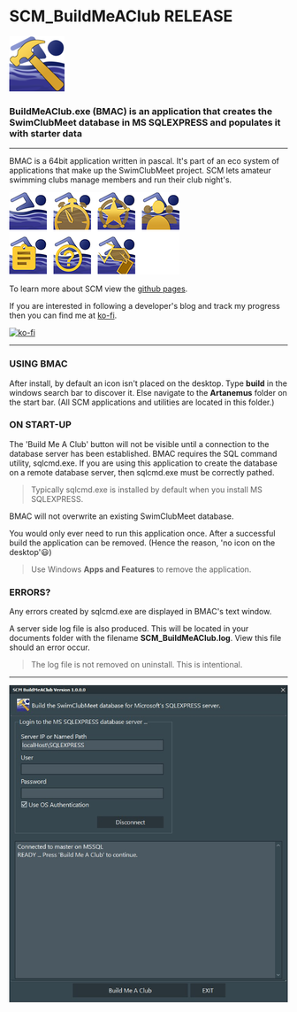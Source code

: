 # SCM_BuildMeAClub RELEASE

![Hero BuildMeAClub ICON](ASSETS/SCM_BMAC_100x100.bmp)

### BuildMeAClub.exe (BMAC) is an application that creates the SwimClubMeet database in MS SQLEXPRESS and populates it with starter data

---
BMAC is a 64bit application written in pascal. It's part of an eco system of applications that make up the SwimClubMeet project. SCM lets amateur swimming clubs manage members and run their club night's.

![The eco system of SCM](ASSETS/SCM_GroupOfIcons.png)

To learn more about SCM view the [github pages](https://artanemus.github.io/index.html).

If you are interested in following a developer's blog and track my progress then you can find me at [ko-fi](https://ko-fi.com/artanemus).

[![ko-fi](https://ko-fi.com/img/githubbutton_sm.svg)](https://ko-fi.com/V7V7EU686)

---

### USING BMAC

After install, by default an icon isn't placed on the desktop. Type **build** in the windows search bar to discover it. Else navigate to the **Artanemus** folder on the start bar. (All SCM applications and utilities are located in this folder.)

### ON START-UP

The 'Build Me A Club' button will not be visible until a connection to the database server has been established. BMAC requires the SQL command utility, sqlcmd.exe. If you are using this application to create the database on a remote database server, then sqlcmd.exe must be correctly pathed.

> Typically sqlcmd.exe is installed by default when you install MS SQLEXPRESS.

BMAC will not overwrite an existing SwimClubMeet database.

You would only ever need to run this application once. After a successful build the application can be removed. (Hence the reason, 'no icon on the desktop'😃)

> Use Windows **Apps and Features** to remove the application.

### ERRORS?

Any errors created by sqlcmd.exe are displayed in BMAC's text window.

A server side log file is also produced. This will be located in your documents folder with the filename **SCM_BuildMeAClub.log**. View this file should an error occur.

> The log file is not removed on uninstall. This is intentional.

---

![ScreenShot of BMAC after logging in.](ASSETS/BuildMeAClub%20Screenshot%202022-09-08%20090322.JPG)
